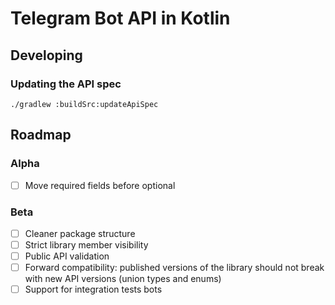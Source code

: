 # Telegram Bot API in Kotlin






## Developing

### Updating the API spec

```
./gradlew :buildSrc:updateApiSpec
```

## Roadmap

### Alpha

- [ ] Move required fields before optional

### Beta

- [ ] Cleaner package structure
- [ ] Strict library member visibility
- [ ] Public API validation
- [ ] Forward compatibility: published versions of the library should not break with new API versions (union types and enums)
- [ ] Support for integration tests bots
